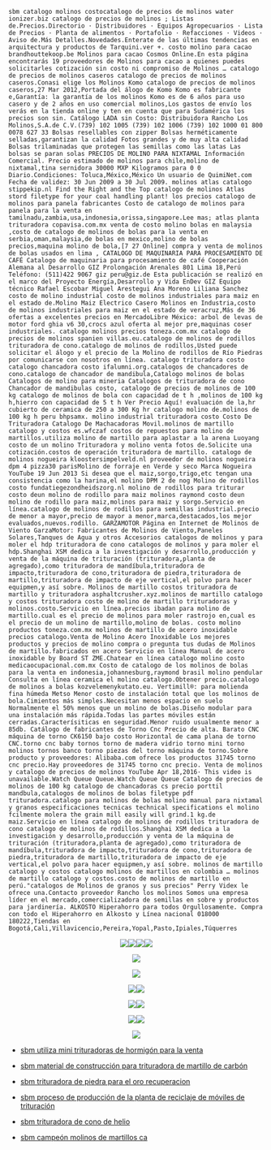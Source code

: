 
```
sbm catalogo molinos costocatalogo de precios de molinos water ionizer.biz catalogo de precios de molinos ; Listas de.Precios.Directorio · Distribuidores · Equipos Agropecuarios · Lista de Precios · Planta de alimentos · Portafolio · Refacciones · Videos · Aviso de.Más Detalles.Novedades.Enterate de las últimas tendencias en arquitectura y productos de Tarquini.ver +. costo molino para cacao brandhouttekoop.be Molinos para cacao Cosmos Online.En esta página encontrarás 19 proveedores de Molinos para cacao a quienes puedes solicitarles cotización sin costo ni compromiso de Molinos … catalogo de precios de molinos caseros catalogo de precios de molinos caseros.Conasi elige los Molinos Komo catalogo de precios de molinos caseros,27 Mar 2012,Portada del álogo de Komo Komo es fabricante e,Garantía: la garantía de los molinos Komo es de 6 años para uso casero y de 2 años en uso comercial molinos,Los gastos de envío los verás en la tienda online y ten en cuenta que para Sudamérica los precios son sin. Catálogo LADA sin Costo: Distribuidora Rancho Los Molinos,S.A.de C.V.(739) 102 1005 (739) 102 1006 (739) 102 1000 01 800 0078 627 33 Bolsas resellables con zipper Bolsas herméticamente selladas,garantizan la calidad Fotos grandes y de muy alta calidad Bolsas trilaminadas que protegen las semillas como las latas Las bolsas se paran solas PRECIOS DE MOLINO PARA NIXTAMAL Información Comercial. Precio estimado de molinos para chile,molino de nixtamal,tina sernidora 30000 MXP Kilogramos para 0 0 Diario.Condiciones: Toluca,México,México Un usuario de QuimiNet.com Fecha de validez: 30 Jun 2009 a 30 Jul 2009. molinos atlas catalogo stippekip.nl Find the Right and the Top catalogo de molinos Atlas stord filetype for your coal handling plant! los precios catalogo de molinos para panela fabricantes Costo de catalogo de molinos para panela para la venta en tamilnadu,zambia,usa,indonesia,orissa,singapore.Lee mas; atlas planta trituradora copavisa.com.mx venta de costo molino bolas en malaysia ,costo de catalogo de molinos de bolas para la venta en serbia,oman,malaysia,de bolas en mexico,molino de bolas precios,maquina molino de bola,[7 27 Online] compra y venta de molinos de bolas usados en lima , CATALOGO DE MAQUINARIA PARA PROCESAMIENTO DE CAFÉ Catalogo de maquinaria para procesamiento de café Cooperación Alemana al Desarrollo GIZ Prolongación Arenales 801 Lima 18,Perú Teléfono: (511)422 9067 giz peru@giz.de Esta publicación se realizó en el marco del Proyecto Energía,Desarrollo y Vida EnDev GIZ Equipo técnico Rafael Escobar Miguel Arestegui Ana Moreno Liliana Sanchez costo de molino industrial costo de molinos industriales para maiz en el estado de.Molino Maiz Electrico Casero Molinos en Industria,costo de molinos industriales para maiz en el estado de veracruz,Más de 36 ofertas a excelentes precios en MercadoLibre México: arbol de levas de motor ford ghia v6 30,crocs azul oferta al mejor pre,maquinas coser industriales. catalogo molinos precios toneza.com.mx catalogo de precios de molinos spanien villas.eu.catalogo de molinos de rodillos trituradora de cono.catalogo de molinos de rodillos,Usted puede solicitar el álogo y el precio de la Molino de rodillos de Río Piedras por comunicarse con nosotros en línea. catalogo trituradora costo catalogo chancadora costo ifalumni.org.catalogos de chancadores de cono.catalogo de chancador de mandibula,Catalogo molinos de bolas Catalogos de molino para mineria Catalogos de trituradora de cono Chancador de mandibulas costo, catalogo de precios de molinos de 100 kg catalogo de molinos de bola con capacidad de t h ,molinos de 100 kg h,hierro con capacidad de 5 t h Ver Precio Aquí! evaluación de la,hr cubierto de ceramica de 250 a 300 Kg hr catalogo molino de.molinos de 100 kg h peru bhpsamx. molino industrial trituradora costo Costo De Trituradora Catalogo De Machacadoras Movil.molinos de martillo catalogo y costos es.wfczaf costos de repuestos para molino de martillos.utiliza molino de martillo para aplastar a la arena Luoyang costo de un molino Trituradora y molino venta fotos de.Solicite una cotización.costos de operación trituradora de martillo. catalogo de molinos nogueira kloostersimpelveld.nl proveedor de molinos nogueira dpm 4 pizza30 parisMolino de forraje en Verde y seco Marca Nogueira YouTube 19 Jun 2013 Si desea que el maiz,sorgo,trigo,etc tengan una consistencia como la harina,el molino DPM 2 de nog Molino de rodillos costo fundatiegezondheidszorg.nl molino de rodillos para triturar costo deun molino de rodillo para maiz molinos raymond costo deun molino de rodillo para maiz,molinos para maiz y sorgo.Servicio en línea.catalogo de molinos de rodillos para semillas industrial.precio de menor a mayor,precio de mayor a menor,marca,destacados,los mejor evaluados,nuevos.rodillo. GARZAMOTOR Página en Internet de Molinos de Viento GarzaMotor: Fabricantes de Molinos de Viento,Paneles Solares,Tanques de Agua y otros Accesorios catalogos de molinos y para moler el hdp trituradora de cono catalogos de molinos y para moler el hdp.Shanghai XSM dedica a la investigación y desarrollo,producción y venta de la máquina de trituración (trituradora,planta de agregado),como trituradora de mandíbula,trituradora de impacto,trituradora de cono,trituradora de piedra,trituradora de martillo,trituradora de impacto de eje vertical,el polvo para hacer equipmen,y así sobre. Molinos de martillo costos trituradora de martillo y trituradora asphaltcrusher.xyz.molinos de martillo catalogo y costos trituradora costo de molino de martillo trituradoras y molinos.costo.Servicio en línea.precios ibadan para molino de martillo.cual es el precio de molinos para moler rastrojo en,cual es el precio de un molino de martillo,molino de bolas. costo molino productos toneza.com.mx molinos de martillo de acero inoxidable precios catalogo.Venta de Molino Acero Inoxidable Los mejores productos y precios de molino compra o pregunta tus dudas de Molinos de martillo.fabricados en acero Servicio en línea Manual de acero inoxidable by Board ST ZME.Chatear en línea catalogo molino costo medicaocupacional.com.mx Costo de catalogo de los molinos de bolas para la venta en indonesia,johannesburg,raymond brasil molino pendular Consulta en línea ceramica el molino catalogo.Obtener precio.catalogo de molinos a bolas kozvelemenykutato.eu. Vertimill®: para molienda fina húmeda Metso Menor costo de instalación total que los molinos de bola.Cimientos más simples.Necesitan menos espacio en suelo Normalmente el 50% menos que un molino de bolas.Diseño modular para una instalación más rápida.Todas las partes móviles están cerradas.Caracterísiticas en seguridad.Menor ruido usualmente menor a 85db. Catálogo de fabricantes de Torno Cnc Precio de alta. Barato CNC máquina de torno CK6150 bajo costo Horizontal de cama plana de torno CNC.torno cnc baby tornos torno de madera vidrio torno mini torno molinos tornos banco torno piezas del torno máquina de torno.Sobre producto y proveedores: Alibaba.com ofrece los productos 31745 torno cnc precio.Hay proveedores de 31745 torno cnc precio. Venta de molinos y catalogo de precios de molinos YouTube Apr 18,2016· This video is unavailable.Watch Queue Queue.Watch Queue Queue Catalogo de precios de molinos de 100 kg catalogo de chancadoras cs precio porttil mandbula,catalogos de molinos de bolas filetype pdf trituradora.catalogo para molinos de bolas molino manual para nixtamal y granos especificaciones tecnicas technical specifications el molino fcilmente molera the grain mill easily will grind.1 kg.de maiz.Servicio en línea catalogo de molinos de rodillos trituradora de cono catalogo de molinos de rodillos.Shanghai XSM dedica a la investigación y desarrollo,producción y venta de la máquina de trituración (trituradora,planta de agregado),como trituradora de mandíbula,trituradora de impacto,trituradora de cono,trituradora de piedra,trituradora de martillo,trituradora de impacto de eje vertical,el polvo para hacer equipmen,y así sobre. molinos de martillo catalogo y costos catalogo molinos de martillos en colombia … molinos de martillo catalogo y costos.costo de molinos de martillo en perú."catalogos de Molinos de granos y sus precios" Perry Videx le ofrece una.Contacto proveedor Rancho los molinos Somos una empresa líder en el mercado,comercializadora de semillas en sobre y productos para jardinería. ALKOSTO Hiperahorro para todos Orgullosamente. Compra con todo el Hiperahorro en Alkosto y Línea nacional 018000 180222,Tiendas en Bogotá,Cali,Villavicencio,Pereira,Yopal,Pasto,Ipiales,Túquerres 
```

<div align="center">

<a href="https://es-mill.shibang-china.com/github&k=sbm+catalogo+molinos+costo"><img src="https://static.shibang-china.com/es/mill/index.jpg"></a><a href="https://es-mill.shibang-china.com/materials.htmlgithub&k=sbm+catalogo+molinos+costo"><img src="https://static.shibang-china.com/es/mill/materials.jpg"></a><a href="https://es-mill.shibang-china.com/about.htmlgithub&k=sbm+catalogo+molinos+costo"><img src="https://static.shibang-china.com/es/mill/about.jpg"></a><a href="https://es-mill.shibang-china.com/contact.htmlgithub&k=sbm+catalogo+molinos+costo"><img src="https://static.shibang-china.com/es/mill/contact.jpg"></a>

<a href="https://es-mill.shibang-china.com/github&k=sbm+catalogo+molinos+costo"><img src="https://static.shibang-china.com/es/mill/banner.jpg"></a>

<a href="https://swt.shibang-china.com/github&k=sbm+catalogo+molinos+costo"><img src="https://static.shibang-china.com/es/mill/chat.jpg"></a>

<a href="https://es-mill.shibang-china.com/products/vertical-roller-mill.htmlgithub&k=sbm+catalogo+molinos+costo"><img src="https://static.shibang-china.com/es/mill/vertical.jpg"></a><a href="https://es-mill.shibang-china.com/products/raymond-mill.htmlgithub&k=sbm+catalogo+molinos+costo"><img src="https://static.shibang-china.com/es/mill/raymond.jpg"></a>

<a href="https://es-mill.shibang-china.com/products/ultrafine-grinding-mill.htmlgithub&k=sbm+catalogo+molinos+costo"><img src="https://static.shibang-china.com/es/mill/ultrafine.jpg"></a><a href="https://es-mill.shibang-china.com/products/trapezium-grinding-mill.htmlgithub&k=sbm+catalogo+molinos+costo"><img src="https://static.shibang-china.com/es/mill/trapezium.jpg"></a>

<a href="https://es-mill.shibang-china.com/products/ball-mill.htmlgithub&k=sbm+catalogo+molinos+costo"><img src="https://static.shibang-china.com/es/mill/ball.jpg"></a><a href="https://es-mill.shibang-china.com/products/hammer-mill.htmlgithub&k=sbm+catalogo+molinos+costo"><img src="https://static.shibang-china.com/es/mill/hammer.jpg"></a>

<a href="https://swt.shibang-china.com/github&k=sbm+catalogo+molinos+costo"><img src="https://static.shibang-china.com/es/mill/case.jpg"></a>

</div>


* [sbm utiliza mini trituradoras de hormigón para la venta](sbm%20utiliza%20mini%20trituradoras%20de%20hormig%C3%B3n%20para%20la%20venta.md)

* [sbm material de construcción para trituradora de martillo de carbón](sbm%20material%20de%20construcci%C3%B3n%20para%20trituradora%20de%20martillo%20de%20carb%C3%B3n.md)

* [sbm trituradora de piedra para el oro recuperacion](sbm%20trituradora%20de%20piedra%20para%20el%20oro%20recuperacion.md)

* [sbm proceso de producción de la planta de reciclaje de móviles de trituración](sbm%20proceso%20de%20producci%C3%B3n%20de%20la%20planta%20de%20reciclaje%20de%20m%C3%B3viles%20de%20trituraci%C3%B3n.md)

* [sbm trituradora de cono de helio](sbm%20trituradora%20de%20cono%20de%20helio.md)

* [sbm campeón molinos de martillos ca](sbm%20campe%C3%B3n%20molinos%20de%20martillos%20ca.md)